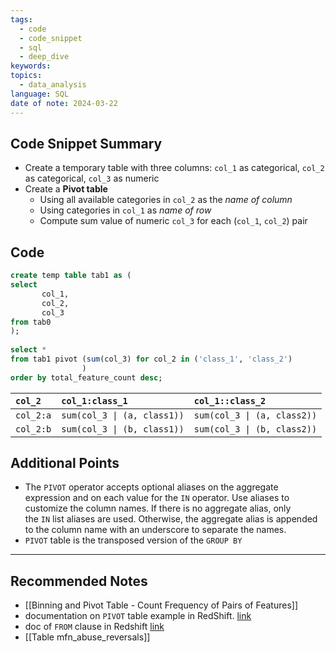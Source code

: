 ```yaml
---
tags:
  - code
  - code_snippet
  - sql
  - deep_dive
keywords: 
topics:
  - data_analysis
language: SQL
date of note: 2024-03-22
---
```


## Code Snippet Summary

- Create a temporary table with three columns: `col_1` as categorical, `col_2` as categorical, `col_3` as numeric
- Create a **Pivot table** 
	- Using all available categories in `col_2` as the *name of column*
	- Using categories in `col_1` as *name of row*
	- Compute sum value of numeric `col_3` for each (`col_1`, `col_2`) pair


## Code

```sql
create temp table tab1 as (  
select  
       col_1,
       col_2,
       col_3 
from tab0 
);  
  
select *  
from tab1 pivot (sum(col_3) for col_2 in ('class_1', 'class_2')
				)
order by total_feature_count desc;
```

| `col_2`   | `col_1:class_1`             | `col_1::class_2`            |
| :-------- | :-------------------------- | :-------------------------- |
| `col_2:a` | `sum(col_3 \| (a, class1))` | `sum(col_3 \| (a, class2))` |
| `col_2:b` | `sum(col_3 \| (b, class1))` | `sum(col_3 \| (b, class2))` |


## Additional Points

- The `PIVOT` operator accepts optional aliases on the aggregate expression and on each value for the `IN` operator. Use aliases to customize the column names. If there is no aggregate alias, only the `IN` list aliases are used. Otherwise, the aggregate alias is appended to the column name with an underscore to separate the names.
- `PIVOT` table is the transposed version of the `GROUP BY`



-----------
##  Recommended Notes

- [[Binning and Pivot Table - Count Frequency of Pairs of Features]]
- documentation on `PIVOT` table example in RedShift. [link](https://docs.aws.amazon.com/redshift/latest/dg/r_FROM_clause-pivot-unpivot-examples.html)
- doc of `FROM` clause in Redshift [link](https://docs.aws.amazon.com/redshift/latest/dg/r_FROM_clause30.html)
- [[Table mfn_abuse_reversals]]

